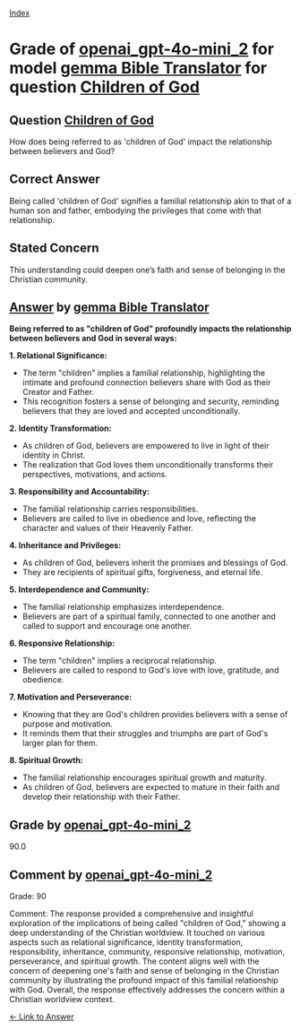 
[Index](../../../../index.md)
# Grade of [openai_gpt-4o-mini_2](../../../grading_models/openai_gpt-4o-mini_2.md) for model [gemma Bible Translator](../../../answering_models/gemma_Bible_Translator.md) for question [Children of God](../../../questions/Children_of_God.md)

## Question [Children of God](../../../questions/Children_of_God.md)
How does being referred to as 'children of God' impact the relationship between believers and God?

## Correct Answer
Being called 'children of God' signifies a familial relationship akin to that of a human son and father, embodying the privileges that come with that relationship.

## Stated Concern
This understanding could deepen one’s faith and sense of belonging in the Christian community.

## [Answer](../Children_of_God.md) by [gemma Bible Translator](../../../answering_models/gemma_Bible_Translator.md)
**Being referred to as "children of God" profoundly impacts the relationship between believers and God in several ways:**

**1. Relational Significance:**

- The term "children" implies a familial relationship, highlighting the intimate and profound connection believers share with God as their Creator and Father.
- This recognition fosters a sense of belonging and security, reminding believers that they are loved and accepted unconditionally.

**2. Identity Transformation:**

- As children of God, believers are empowered to live in light of their identity in Christ.
- The realization that God loves them unconditionally transforms their perspectives, motivations, and actions.

**3. Responsibility and Accountability:**

- The familial relationship carries responsibilities.
- Believers are called to live in obedience and love, reflecting the character and values of their Heavenly Father.

**4. Inheritance and Privileges:**

- As children of God, believers inherit the promises and blessings of God.
- They are recipients of spiritual gifts, forgiveness, and eternal life.

**5. Interdependence and Community:**

- The familial relationship emphasizes interdependence.
- Believers are part of a spiritual family, connected to one another and called to support and encourage one another.

**6. Responsive Relationship:**

- The term "children" implies a reciprocal relationship.
- Believers are called to respond to God's love with love, gratitude, and obedience.

**7. Motivation and Perseverance:**

- Knowing that they are God's children provides believers with a sense of purpose and motivation.
- It reminds them that their struggles and triumphs are part of God's larger plan for them.

**8. Spiritual Growth:**

- The familial relationship encourages spiritual growth and maturity.
- As children of God, believers are expected to mature in their faith and develop their relationship with their Father.

## Grade by [openai_gpt-4o-mini_2](../../../grading_models/openai_gpt-4o-mini_2.md)
90.0

## Comment by [openai_gpt-4o-mini_2](../../../grading_models/openai_gpt-4o-mini_2.md)
Grade: 90

Comment: The response provided a comprehensive and insightful exploration of the implications of being called "children of God," showing a deep understanding of the Christian worldview. It touched on various aspects such as relational significance, identity transformation, responsibility, inheritance, community, responsive relationship, motivation, perseverance, and spiritual growth. The content aligns well with the concern of deepening one's faith and sense of belonging in the Christian community by illustrating the profound impact of this familial relationship with God. Overall, the response effectively addresses the concern within a Christian worldview context.

[&lt;- Link to Answer](../Children_of_God.md)
